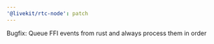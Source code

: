 ```yaml
---
'@livekit/rtc-node': patch
---
```


Bugfix: Queue FFI events from rust and always process them in order
